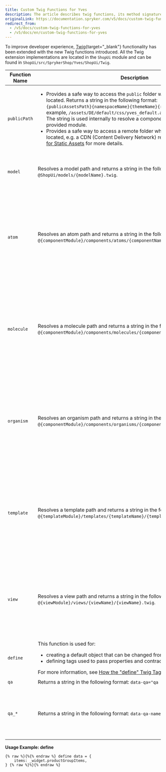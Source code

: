 ```yaml
---
title: Custom Twig Functions for Yves
description: The article describes twig functions, its method signatures, and examples of their usage.
originalLink: https://documentation.spryker.com/v5/docs/custom-twig-functions-for-yves
redirect_from:
  - /v5/docs/custom-twig-functions-for-yves
  - /v5/docs/en/custom-twig-functions-for-yves
---
```


To improve developer experience, [Twig](https://twig.symfony.com/){target="_blank"} functionality has been extended with the new Twig functions introduced. All the Twig extension implementations are located in the `ShopUi` module and can be found in `ShopUi/src/SprykerShop/Yves/ShopUi/Twig`.

| Function Name | Description | Method Signature | Usage Example |
| --- | --- | --- | --- |
| `publicPath` | <ul><li>Provides a safe way to access the `public` folder where compiled assets are located. Returns a string in the following format:</br>`{publicAssetsPath}{namespaceName}{themeName}{relativeAssetPath}.` For example, `/assets/DE/default/css/yves_default.app.css.`</br>The string is used internally to resolve a component/resource location within a provided module. </li><li>Provides a safe way to access a remote folder where compiled assets are located, e.g. a CDN (Content Delivery Network) resource. See [Custom Location for Static Assets](https://documentation.spryker.com/docs/en/custom-location-for-static-assets) for more details.</li> | `function publicPath($relativePath: string): string`<ul><li>`$relativePath` - relative asset path (*required*). </li></ul>| `{% raw %}{{{% endraw %} publicPath('css/yves_default.app.css') {% raw %}}}{% endraw %}`</br>`{% raw %}{{{% endraw %} publicPath('js/yves_default.runtime.js') {% raw %}}}{% endraw %}` |
| `model` | Resolves a model path and returns a string in the following format:</br> `@ShopUi/models/{modelName}.twig`. | `function model($modelName: string): string`<ul><li>`$modelName` - model name (*required*).</li></ul> | `{% raw %}{%{% endraw %} extends model('component') {% raw %}%}{% endraw %}` |
| `atom` | Resolves an atom path and returns a string in the following format:</br>`@{componentModule}/components/atoms/{componentName}/{componentName}.twig`. | `function atom($componentName: string, $componentModule: string = ‘ShopUi’): string`<ul><li>`$componentName` - component name (required).</li><li>`$componentModule` - Spryker module in which the component is located (*optional*). If not specified, `ShopUi` is used.</li></ul> | `{% raw %}{%{% endraw %} include atom('checkbox') only {% raw %}%}{% endraw %}` |
| `molecule` | Resolves a molecule path and returns a string in the following format:</br>`@{componentModule}/components/molecules/{componentName}/{componentName}.twig`. | `function molecule($componentName: string, $componentModule: string = ‘ShopUi’): string`<ul><li>`$componentName` - component name (*required*).</li><li>`$componentModule` - Spryker module in which the component is located (*optional*). If not specified, `ShopUi` is used.</li></ul> | `{% raw %}{%{% endraw %} extends molecule('card') {% raw %}%}{% endraw %}` |
| `organism` | Resolves an organism path and returns a string in the following format:</br>`@{componentModule}/components/organisms/{componentName}/{componentName}.twig`. | `function organism($componentName: string, $componentModule: string = ‘ShopUi’): string`<ul><li>`$componentName` - component name (*required*).</li><li>`$componentModule` - Spryker module in which the component is located (*optional*). If not specified, `ShopUi` is used.</li></ul> | `{% raw %}{%{% endraw %} include organism('header') only {% raw %}%}{% endraw %}` |
| `template` | Resolves a template path and returns a string in the following format:</br>`@{templateModule}/templates/{templateName}/{templateName}.twig`. | `function template($templateName: string, $templateModule: string = ‘ShopUi’): string`<ul><li>`$templateName` - template name (*required*).</li><li>`$templateModule` - Spryker module in which the template is located (optional). If not specified, `ShopUi` is used.</li></ul> | `{% raw %}{%{% endraw %} extends template('widget') {% raw %}%}{% endraw %}`</br>`{% raw %}{%{% endraw %} extends template('page-layout-catalog', 'CatalogPage') {% raw %}%}{% endraw %}` |
| `view` | Resolves a view path and returns a string in the following format:</br>`@{viewModule}/views/{viewName}/{viewName}.twig`. | `function view($viewName: string, $viewModule: string = ‘ShopUi’): string`<ul><li>`$viewName` - view name (*required*).</li><li>`$viewModule` - Spryker module in which the view is located (optional). If not specified, `ShopUi` is used.</li></ul> | `{% raw %}{%{% endraw %} extends view('voucher-form', 'DiscountWidget') {% raw %}%}{% endraw %}` |
| `define` | This function is used for:<ul><li>creating a default object that can be changed from an incoming context;</li><li>defining tags used to pass properties and contract for a specific component.</li></ul>For more information, see [How the "define" Twig Tag is Working](https://documentation.spryker.com/docs/en/tutorial-how-define-twig-tag-is-working). | None | See **Usage Example: define** below.|
| `qa` | Returns a string in the following format: `data-qa="qa values here".` | `function qa($qaValues: string[] = []): string` | `{% raw %}{{{% endraw %} qa('submit-button') {% raw %}}}{% endraw %}` |
| `qa_* ` | Returns a string in the following format: `data-qa-name=“{qa values}”.` | `function qa_*($qaName: string, $qaValues: string[] = []): string`<ul><li>`$qaName` - specifies the name to add in the left side of the data structure.</li></ul> | `{% raw %}{{{% endraw %} qa_additional('value') {% raw %}}}{% endraw %}` |

**Usage Example: define**

```twig
{% raw %}{%{% endraw %} define data = {
    items: _widget.productGroupItems,
} {% raw %}%}{% endraw %}
```
